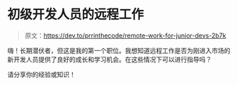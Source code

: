 # 初级开发人员的远程工作

> 原文：<https://dev.to/prrinthecode/remote-work-for-junior-devs-2b7k>

嗨！长期潜伏者，但这是我的第一个职位。我想知道远程工作是否为刚进入市场的新开发人员提供了良好的成长和学习机会。在这些情况下可以进行指导吗？

请分享你的经验或知识！